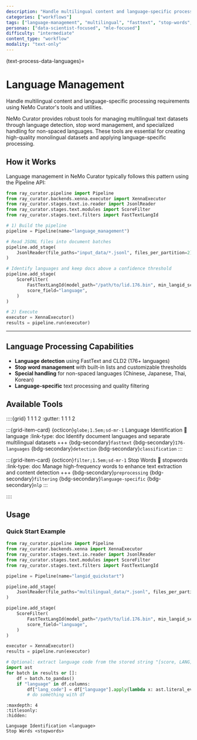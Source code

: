 ```yaml
---
description: "Handle multilingual content and language-specific processing including language identification and stop word management"
categories: ["workflows"]
tags: ["language-management", "multilingual", "fasttext", "stop-words", "language-detection"]
personas: ["data-scientist-focused", "mle-focused"]
difficulty: "intermediate"
content_type: "workflow"
modality: "text-only"
---
```


(text-process-data-languages)=

# Language Management

Handle multilingual content and language-specific processing requirements using NeMo Curator's tools and utilities.

NeMo Curator provides robust tools for managing multilingual text datasets through language detection, stop word management, and specialized handling for non-spaced languages. These tools are essential for creating high-quality monolingual datasets and applying language-specific processing.

## How it Works

Language management in NeMo Curator typically follows this pattern using the Pipeline API:

```python
from ray_curator.pipeline import Pipeline
from ray_curator.backends.xenna.executor import XennaExecutor
from ray_curator.stages.text.io.reader import JsonlReader
from ray_curator.stages.text.modules import ScoreFilter
from ray_curator.stages.text.filters import FastTextLangId

# 1) Build the pipeline
pipeline = Pipeline(name="language_management")

# Read JSONL files into document batches
pipeline.add_stage(
    JsonlReader(file_paths="input_data/*.jsonl", files_per_partition=2)
)

# Identify languages and keep docs above a confidence threshold
pipeline.add_stage(
    ScoreFilter(
        FastTextLangId(model_path="/path/to/lid.176.bin", min_langid_score=0.3),
        score_field="language",
    )
)

# 2) Execute
executor = XennaExecutor()
results = pipeline.run(executor)
```

---

## Language Processing Capabilities

- **Language detection** using FastText and CLD2 (176+ languages)
- **Stop word management** with built-in lists and customizable thresholds
- **Special handling** for non-spaced languages (Chinese, Japanese, Thai, Korean)
- **Language-specific** text processing and quality filtering

## Available Tools

::::{grid} 1 1 1 2
:gutter: 1 1 1 2

:::{grid-item-card} {octicon}`globe;1.5em;sd-mr-1` Language Identification
:link: language
:link-type: doc
Identify document languages and separate multilingual datasets
+++
{bdg-secondary}`fasttext`
{bdg-secondary}`176-languages`
{bdg-secondary}`detection`
{bdg-secondary}`classification`
:::

:::{grid-item-card} {octicon}`filter;1.5em;sd-mr-1` Stop Words
:link: stopwords
:link-type: doc
Manage high-frequency words to enhance text extraction and content detection
+++
{bdg-secondary}`preprocessing`
{bdg-secondary}`filtering`
{bdg-secondary}`language-specific`
{bdg-secondary}`nlp`
:::

::::

## Usage

### Quick Start Example

```python
from ray_curator.pipeline import Pipeline
from ray_curator.backends.xenna import XennaExecutor
from ray_curator.stages.text.io.reader import JsonlReader
from ray_curator.stages.text.modules import ScoreFilter
from ray_curator.stages.text.filters import FastTextLangId

pipeline = Pipeline(name="langid_quickstart")

pipeline.add_stage(
    JsonlReader(file_paths="multilingual_data/*.jsonl", files_per_partition=2)
)

pipeline.add_stage(
    ScoreFilter(
        FastTextLangId(model_path="/path/to/lid.176.bin", min_langid_score=0.3),
        score_field="language",
    )
)

executor = XennaExecutor()
results = pipeline.run(executor)

# Optional: extract language code from the stored string "[score, LANG]"
import ast
for batch in results or []:
    df = batch.to_pandas()
    if "language" in df.columns:
        df["lang_code"] = df["language"].apply(lambda x: ast.literal_eval(x)[1] if isinstance(x, str) else x[1])
        # do something with df
```

```{toctree}
:maxdepth: 4
:titlesonly:
:hidden:

Language Identification <language>
Stop Words <stopwords>
```
